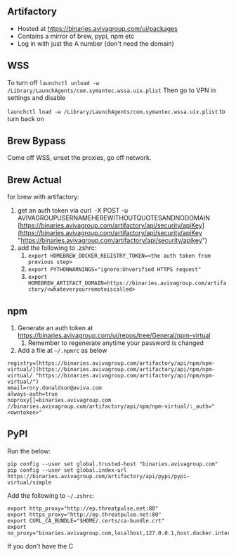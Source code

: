 ## Artifactory
- Hosted at https://binaries.avivagroup.com/ui/packages
- Contains a mirror of brew, pypi, npm etc
- Log in with just the A number (don't need the domain)

## WSS 
To turn off
`launchctl unload -w /Library/LaunchAgents/com.symantec.wssa.uix.plist`
Then go to VPN in settings and disable

`launchctl load -w /Library/LaunchAgents/com.symantec.wssa.uix.plist` to turn back on 
## Brew Bypass
Come off WSS, unset the proxies, go off network.
## Brew Actual
for brew with artifactory:
1. get an auth token via curl  -X POST -u AVIVAGROUPUSERNAMEHEREWITHOUTQUOTESANDNODOMAIN [https://binaries.avivagroup.com/artifactory/api/security/apiKey](https://binaries.avivagroup.com/artifactory/api/security/apiKey "https://binaries.avivagroup.com/artifactory/api/security/apikey")
2. add the following to .zshrc:
    1. `export HOMEBREW_DOCKER_REGISTRY_TOKEN=<the auth token from previous step>`
    2. `export PYTHONWARNINGS="ignore:Unverified HTTPS request"`
    3. `export HOMEBREW_ARTIFACT_DOMAIN=https://binaries.avivagroup.com/artifactory/<whateveryourremoteiscalled>`

## npm
1. Generate an auth token at https://binaries.avivagroup.com/ui/repos/tree/General/npm-virtual
	1. Remember to regenerate anytime your password is changed
2. Add a file at `~/.npmrc` as below

```
registry=[https://binaries.avivagroup.com/artifactory/api/npm/npm-virtual/](https://binaries.avivagroup.com/artifactory/api/npm/npm-virtual/ "https://binaries.avivagroup.com/artifactory/api/npm/npm-virtual/")  
email=rory.donaldson@aviva.com  
always-auth=true  
noproxy[]=binaries.avivagroup.com  
//binaries.avivagroup.com/artifactory/api/npm/npm-virtual/:_auth="<owntoken>"
```

## PyPI

Run the below:
```
pip config --user set global.trusted-host "binaries.avivagroup.com"
pip config --user set global.index-url https://binaries.avivagroup.com/artifactory/api/pypi/pypi-virtual/simple
```
Add the following to `~/.zshrc`:
```
export http_proxy="http://ep.threatpulse.net:80"
export https_proxy="http://ep.threatpulse.net:80"
export CURL_CA_BUNDLE="$HOME/.certs/ca-bundle.crt"
export no_proxy="binaries.avivagroup.com,localhost,127.0.0.1,host.docker.internal,10.0.0.0/16,192.168.59.0/24,19$
```
If you don't have the C